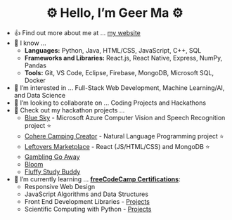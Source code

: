 <h1 align="center">⚙️ Hello, I’m Geer Ma ⚙️</h1>

- 👍 Find out more about me at ... [my website](https://geerma.github.io/)
- 📙 I know ... 
  - **Languages:** Python, Java, HTML/CSS, JavaScript, C++, SQL
  - **Frameworks and Libraries:** React.js, React Native, Express, NumPy, Pandas
  - **Tools:** Git, VS Code, Eclipse, Firebase, MongoDB, Microsoft SQL, Docker
- 👀 I’m interested in ... Full-Stack Web Development, Machine Learning/AI, and Data Science
- 💞️ I’m looking to collaborate on ... Coding Projects and Hackathons
- 📖 Check out my hackathon projects ...
  - [Blue Sky](https://github.com/geerma/AzureCloud-OCR-SR) - Microsoft Azure Computer Vision and Speech Recognition project :star:
  - [Cohere Camping Creator](https://github.com/geerma/CohereCampingCreator) - Natural Language Programming project :star:
  - [Leftovers Marketplace](https://github.com/geerma/leftoversmarketplace) - React (JS/HTML/CSS) and MongoDB :star:
  - [Gambling Go Away](https://github.com/geerma/GamblingGoAway)
  - [Bloom](https://github.com/geerma/Bloom)
  - [Fluffy Study Buddy](https://github.com/geerma/fluffybuddy)
- 🌱 I’m currently learning ... [**freeCodeCamp Certifications**](https://www.freecodecamp.org/fccc853331e-8d63-4074-bf4c-51bbb9c1e863): 
  - Responsive Web Design
  - JavaScript Algorithms and Data Structures
  - Front End Development Libraries - [Projects](https://github.com/geerma/freeCodeCamp-frontEndProjects)
  - Scientific Computing with Python - [Projects](https://github.com/geerma/freeCodeCamp-PythonProjects)

